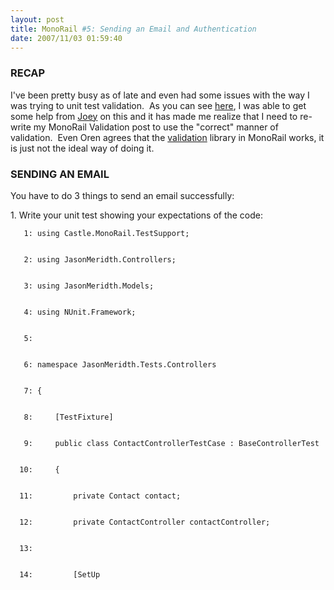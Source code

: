 ```yaml
---
layout: post
title: MonoRail #5: Sending an Email and Authentication
date: 2007/11/03 01:59:40
---
```



### RECAP

I've been pretty busy as of late and even had some issues with the way I was trying to unit test validation.  As you can see [here](http://www.lostechies.com/blogs/joeydotnet/archive/2007/10/25/monorail-controller-test-analysis-problem-and-resolution.aspx), I was able to get some help from [Joey](http://www.lostechies.com/blogs/joeydotnet) on this and it has made me realize that I need to re-write my MonoRail Validation post to use the "correct" manner of validation.  Even Oren agrees that the [validation](http://www.ayende.com/Blog/archive/2007/10/21/The-IoC-mind-set-Validation.aspx) library in MonoRail works, it is just not the ideal way of doing it.

### SENDING AN EMAIL

You have to do 3 things to send an email successfully:

1\. Write your unit test showing your expectations of the code:
    
    
       1: using Castle.MonoRail.TestSupport;
    
    
       2: using JasonMeridth.Controllers;
    
    
       3: using JasonMeridth.Models;
    
    
       4: using NUnit.Framework;
    
    
       5:  
    
    
       6: namespace JasonMeridth.Tests.Controllers
    
    
       7: {
    
    
       8:     [TestFixture]
    
    
       9:     public class ContactControllerTestCase : BaseControllerTest
    
    
      10:     {
    
    
      11:         private Contact contact;
    
    
      12:         private ContactController contactController;
    
    
      13:  
    
    
      14:         [SetUp